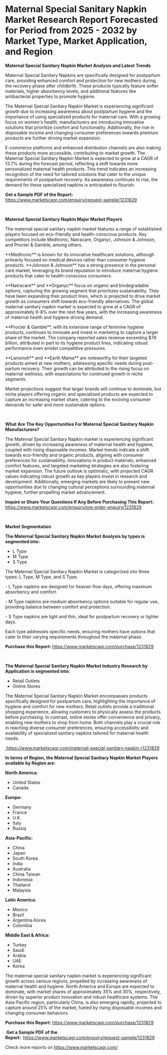 <p><h1>Maternal Special Sanitary Napkin Market Research Report Forecasted for Period from 2025 -  2032 by Market Type, Market Application, and Region</h1></p><p><strong>Maternal Special Sanitary Napkin Market Analysis and Latest Trends</strong></p>
<p><p>Maternal Special Sanitary Napkins are specifically designed for postpartum care, providing enhanced comfort and protection for new mothers during the recovery phase after childbirth. These products typically feature softer materials, higher absorbency levels, and additional features like antibacterial properties to promote hygiene.</p><p>The Maternal Special Sanitary Napkin Market is experiencing significant growth due to increasing awareness about postpartum hygiene and the importance of using specialized products for maternal care. With a growing focus on women's health, manufacturers are introducing innovative solutions that prioritize comfort and functionality. Additionally, the rise in disposable income and changing consumer preferences towards premium products are further driving market expansion.</p><p>E-commerce platforms and enhanced distribution channels are also making these products more accessible, contributing to market growth. The Maternal Special Sanitary Napkin Market is expected to grow at a CAGR of 13.7% during the forecast period, reflecting a shift towards more personalized maternal health products. This trend indicates an increasing recognition of the need for tailored solutions that cater to the unique requirements of postpartum recovery. As awareness continues to rise, the demand for these specialized napkins is anticipated to flourish.</p></p>
<p><strong>Get a Sample PDF of the Report:&nbsp;</strong> <a href="https://www.marketscagr.com/enquiry/request-sample/1231829?utm_campaign=1166&utm_medium=2&utm_source=Github&utm_content=ia&utm_term=09022025&utm_id=maternal-special-sanitary-napkin">https://www.marketscagr.com/enquiry/request-sample/1231829</a></p>
<p>&nbsp;</p>
<p><strong>Maternal Special Sanitary Napkin Major Market Players</strong></p>
<p><p>The maternal special sanitary napkin market features a range of established players focused on eco-friendly and health-conscious products. Key competitors include Medtronic, Natracare, Organyc, Johnson & Johnson, and Procter & Gamble, among others.</p><p>**Medtronic** is known for its innovative healthcare solutions, although primarily focused on medical devices rather than consumer hygiene products. **Johnson & Johnson** has a strong presence in the personal care market, leveraging its brand reputation to introduce maternal hygiene products that cater to health-conscious consumers.</p><p>**Natracare** and **Organyc** focus on organic and biodegradable options, capturing the growing segment that prioritizes sustainability. They have been expanding their product lines, which is projected to drive market growth as consumers shift towards eco-friendly alternatives. The global maternal sanitary napkin market is expected to grow at a CAGR of approximately 6-8% over the next few years, with the increasing awareness of maternal health and hygiene driving demand.</p><p>**Procter & Gamble**, with its extensive range of feminine hygiene products, continues to innovate and invest in marketing to capture a larger share of the market. The company reported sales revenue exceeding $76 billion, attributed in part to its hygiene product lines, indicating robust performance even amidst competitive pressures.</p><p>**Lansinoh** and **Earth Mama** are noteworthy for their targeted products aimed at new mothers, addressing specific needs during post-partum recovery. Their growth can be attributed to the rising focus on maternal wellness, with expectations for continued growth in niche segments.</p><p>Market projections suggest that larger brands will continue to dominate, but niche players offering organic and specialized products are expected to capture an increasing market share, catering to the evolving consumer demands for safer and more sustainable options.</p></p>
<p>&nbsp;</p>
<p><strong>What Are The Key Opportunities For Maternal Special Sanitary Napkin Manufacturers?</strong></p>
<p><p>The Maternal Special Sanitary Napkin market is experiencing significant growth, driven by increasing awareness of maternal health and hygiene, coupled with rising disposable incomes. Market trends indicate a shift towards eco-friendly and organic products, aligning with consumer preferences for sustainability. Innovations in product materials, enhanced comfort features, and targeted marketing strategies are also fostering market expansion. The future outlook is optimistic, with projected CAGR values indicating robust growth as key players invest in research and development. Additionally, emerging markets are likely to present new opportunities due to changing cultural perceptions surrounding maternal hygiene, further propelling market advancement.</p></p>
<p><strong>Inquire or Share Your Questions If Any Before Purchasing This Report:</strong> <a href="https://www.marketscagr.com/enquiry/pre-order-enquiry/1231829?utm_campaign=1166&utm_medium=2&utm_source=Github&utm_content=ia&utm_term=09022025&utm_id=maternal-special-sanitary-napkin">https://www.marketscagr.com/enquiry/pre-order-enquiry/1231829</a></p>
<p>&nbsp;</p>
<p><strong>Market Segmentation</strong></p>
<p><strong>The Maternal Special Sanitary Napkin Market Analysis by types is segmented into:</strong></p>
<p><ul><li>L Type</li><li>M Type</li><li>S Type</li></ul></p>
<p><p>The Maternal Special Sanitary Napkin Market is categorized into three types: L Type, M Type, and S Type. </p><p>- L Type napkins are designed for heavier flow days, offering maximum absorbency and comfort. </p><p>- M Type napkins are medium absorbency options suitable for regular use, providing balance between comfort and protection.</p><p>- S Type napkins are light and thin, ideal for postpartum recovery or lighter days. </p><p>Each type addresses specific needs, ensuring mothers have options that cater to their varying requirements throughout the maternal phase.</p></p>
<p><strong>Purchase this Report:&nbsp;</strong><a href="https://www.marketscagr.com/purchase/1231829?utm_campaign=1166&utm_medium=2&utm_source=Github&utm_content=ia&utm_term=09022025&utm_id=maternal-special-sanitary-napkin">https://www.marketscagr.com/purchase/1231829</a></p>
<p>&nbsp;</p>
<p><strong>The Maternal Special Sanitary Napkin Market Industry Research by Application is segmented into:</strong></p>
<p><ul><li>Retail Outlets</li><li>Online Stores</li></ul></p>
<p><p>The Maternal Special Sanitary Napkin Market encompasses products specifically designed for postpartum care, highlighting the importance of hygiene and comfort for new mothers. Retail outlets provide a traditional shopping experience, allowing customers to physically assess the products before purchasing. In contrast, online stores offer convenience and privacy, enabling new mothers to shop from home. Both channels play a crucial role in reaching diverse consumer preferences, ensuring accessibility and availability of specialized sanitary napkins tailored for maternal health needs.</p></p>
<p><a href="https://www.marketscagr.com/maternal-special-sanitary-napkin-r1231829?utm_campaign=1166&utm_medium=2&utm_source=Github&utm_content=ia&utm_term=09022025&utm_id=maternal-special-sanitary-napkin">&nbsp;https://www.marketscagr.com/maternal-special-sanitary-napkin-r1231829</a></p>
<p><strong>In terms of Region, the Maternal Special Sanitary Napkin Market Players available by Region are:</strong></p>
<p>
    <p> <strong> North America: </strong>
        <ul>
            <li>United States</li>
            <li>Canada</li>
        </ul>
        </p> 
    <p> <strong> Europe: </strong>
        <ul>
            <li>Germany</li>
            <li>France</li>
            <li>U.K.</li>
            <li>Italy</li>
            <li>Russia</li>
        </ul>
        </p> 
    <p> <strong> Asia-Pacific: </strong>
        <ul>
            <li>China</li>
            <li>Japan</li>
            <li>South Korea</li>
            <li>India</li>
            <li>Australia</li>
            <li>China Taiwan</li>
            <li>Indonesia</li>
            <li>Thailand</li>
            <li>Malaysia</li>
        </ul>
        </p> 
    <p> <strong> Latin America: </strong>
        <ul>
            <li>Mexico</li>
            <li>Brazil</li>
            <li>Argentina Korea</li>
            <li>Colombia</li>
        </ul>
        </p> 
    <p> <strong> Middle East & Africa: </strong>
        <ul>
            <li>Turkey</li>
            <li>Saudi</li>
            <li>Arabia</li>
            <li>UAE</li>
            <li>Korea</li>
        </ul>
    </p>
    </p>
<p><p>The maternal special sanitary napkin market is experiencing significant growth across various regions, propelled by increasing awareness of maternal health and hygiene. North America and Europe are expected to dominate, with market shares of approximately 35% and 30%, respectively, driven by superior product innovation and robust healthcare systems. The Asia-Pacific region, particularly China, is also emerging rapidly, projected to capture around 25% of the market, fueled by rising disposable incomes and changing consumer behaviors.</p></p>
<p><strong>Purchase this Report: </strong><a href="https://www.marketscagr.com/purchase/1231829?utm_campaign=1166&utm_medium=2&utm_source=Github&utm_content=ia&utm_term=09022025&utm_id=maternal-special-sanitary-napkin">https://www.marketscagr.com/purchase/1231829</a></p>
<p>&nbsp;<strong>Get a Sample PDF of the Report:&nbsp;&nbsp;</strong><a href="https://www.marketscagr.com/enquiry/request-sample/1231829?utm_campaign=1166&utm_medium=2&utm_source=Github&utm_content=ia&utm_term=09022025&utm_id=maternal-special-sanitary-napkin">https://www.marketscagr.com/enquiry/request-sample/1231829</a></p>
<p><strong></strong></p>
<p>Check more reports on <a href="https://www.marketscagr.com/?utm_campaign=1166&utm_medium=2&utm_source=Github&utm_content=ia&utm_term=09022025&utm_id=maternal-special-sanitary-napkin">https://www.marketscagr.com/</a></p>